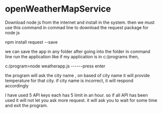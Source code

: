 # openWeatherMapService

Download node js from the internet and install in the system.
then we must use this command in commad line to download the request package for node js

npm install request --save

we can save the app in any folder
after going into the folder in command line
run the application like if my application is in c:/programs then,

c:/program>node weatherapp.js    ------press enter

the program will ask the city name , on based of city name it will provide temperature for that city.
if city name is incorrect, it will respond accordingly

I have used 5 API keys each has 5 limit in an hour.
so if all API has been used it will not let you ask more request.
it will ask you to wait for some time and exit the program.

